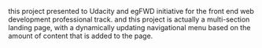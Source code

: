 this project presented to Udacity and egFWD initiative for the front end web development professional track.
and this project is actually a multi-section landing page, with a dynamically updating navigational menu based on the amount of content that is added to the page.
